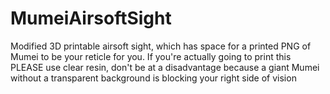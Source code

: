 # MumeiAirsoftSight
Modified 3D printable airsoft sight, which has space for a printed PNG of Mumei to be your reticle for you. If you're actually going to print this PLEASE use clear resin, don't be at a disadvantage because a giant Mumei without a transparent background is blocking your right side of vision
